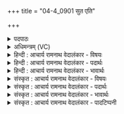 +++
title = "04-4_0901 सुत एति"

+++
<details><summary>पदपाठः</summary>

सु꣣तः꣢। ए꣣ति। पवि꣡त्रे꣢। आ। त्वि꣡षि꣢꣯म्। द꣡धा꣢꣯नः। ओ꣡ज꣢꣯सा। वि꣡च꣡क्षा꣢णः। वि꣣। च꣡क्षा꣢꣯णः। वि꣣रो꣡चय꣢न्। वि꣣। रोच꣡य꣢न्। ९०१।
</details>

<details><summary>अधिमन्त्रम् (VC)</summary>

- पवमानः सोमः
- बृहन्मतिराङ्गिरसः
- गायत्री
- षड्जः
</details>

<details><summary>हिन्दी : आचार्य रामनाथ वेदालंकार - विषयः</summary>

अगले मन्त्र में ब्रह्मानन्द-प्रदाता परमेश्वर का वर्णन है।
</details>

<details><summary>हिन्दी : आचार्य रामनाथ वेदालंकार - पदार्थः</summary>

पदार्थान्वय -  (सुतः)जिसने अपने में से आनन्दरस को प्रवाहित किया है,ऐसा यह सोमनामक परमात्मा(त्विषिम्)दीप्ति को(दधानः)धारण करता हुआ(ओजसा)बलपूर्वक(पवित्रे)पवित्र हृदय वा आत्मा में(आ एति)आ रहा है और(विचक्षाणः)विशेष रूप से अन्तर्दृष्टि को दे रहा है तथा(विरोचयन्)विशेष कान्ति को प्रदान कर रहा है ॥४॥
</details>

<details><summary>हिन्दी : आचार्य रामनाथ वेदालंकार - भावार्थः</summary>

भावार्थ -  परमात्मा के साथ मैत्री स्थापित करता हुआ उपासक अन्तर्दृष्टि तथा ब्रह्मतेज से युक्त होकर परमानन्दमय हो जाता है ॥४॥
</details>

<details><summary>संस्कृत : आचार्य रामनाथ वेदालंकार - विषयः</summary>

अथ ब्रह्मानन्दप्रदाता परमेश्वरो वर्ण्यते।
</details>

<details><summary>संस्कृत : आचार्य रामनाथ वेदालंकार - पदार्थः</summary>

पदार्थान्वय -  (सुतः)परिस्रुतानन्दरसः एष सोमः परमात्मा(त्विषिम्)दीप्तिम्(दधानः)धारयन्(ओजसा)बलेन(पवित्रे)परिपूते हृदये आत्मनि वा(आ एति)आगच्छति। तदानीं च(विचक्षाणः)विशेषेण अन्तर्दृष्टिं प्रयच्छन्(विरोचयन्)विशेषेण प्रदीपयंश्च भवति ॥४॥
</details>

<details><summary>संस्कृत : आचार्य रामनाथ वेदालंकार - भावार्थः</summary>

भावार्थ -  परमात्मना सख्यं स्थापयन्नुपासकोऽन्तर्दृष्ट्या ब्रह्मतेजसा च युक्तः परमानन्दवान् संजायते ॥४॥
</details>

<details><summary>संस्कृत : आचार्य रामनाथ वेदालंकार - पादटिप्पनी</summary>

टिप्पनी -   १.ऋ० ९।३९।३।
</details>